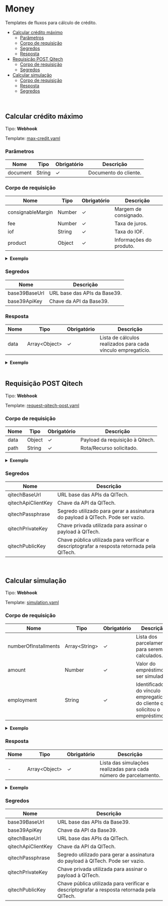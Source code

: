 # Money <!-- omit in toc -->

Templates de fluxos para cálculo de crédito.

- [Calcular crédito máximo](#calcular-crédito-máximo)
	- [Parâmetros](#parâmetros)
	- [Corpo de requisição](#corpo-de-requisição)
	- [Segredos](#segredos)
	- [Resposta](#resposta)
- [Requisição POST Qitech](#requisição-post-qitech)
	- [Corpo de requisição](#corpo-de-requisição-1)
	- [Segredos](#segredos-1)
- [Calcular simulação](#calcular-simulação)
	- [Corpo de requisição](#corpo-de-requisição-2)
	- [Resposta](#resposta-1)
	- [Segredos](#segredos-2)


<br>

## Calcular crédito máximo

Tipo: **Webhook**

Template: [max-credit.yaml](./max-credit.yaml)

### Parâmetros
| Nome     | Tipo   | Obrigatório | Descrição             |
| -------- | ------ | ----------- | --------------------- |
| document | String | &check;     | Documento do cliente. |

### Corpo de requisição
| Nome              | Tipo   | Obrigatório | Descrição               |
| ----------------- | ------ | ----------- | ----------------------- |
| consignableMargin | Number | &check;     | Margem de consignado.   |
| fee               | Number | &check;     | Taxa de juros.          |
| iof               | String | &check;     | Taxa do IOF.            |
| product           | Object | &check;     | Informações do produto. |


<details>
    <summary><strong>Exemplo</strong></summary>

```json
{
	"consignableMargin": 0.35,
	"fee": 0.02,
	"iof": 0.035,
	"product": {
		"slug": "Consignado",
		"metdaData": {
			"maxNumberOfInstallments": 12,
			"minNumberOfInstallments": 6,
			"minLoanAmount": 1000
		}
	}
}
```

</details>

### Segredos

| Nome          | Descrição                    |
| ------------- | ---------------------------- |
| base39BaseUrl | URL base das APIs da Base39. |
| base39ApiKey  | Chave da API da Base39.      |

### Resposta

| Nome | Tipo                | Obrigatório | Descrição                                                    |
| ---- | ------------------- | ----------- | ------------------------------------------------------------ |
| data | Array&lt;Object&gt; | &check;     | Lista de cálculos realizados para cada vínculo empregatício. |

<details>
    <summary><strong>Exemplo</strong></summary>

```json
{
	"data": [
		{
			"slug": "Consignado",
			"name": "string",
			"description": "string",
			"maxLoanAmount": 54000,
			"minLoanAmount": 1000,
			"maxNumberOfInstallments": 12,
			"minNumberOfInstallments": 6,
			"maxInstallmentValue": 4600,
			"minInstallmentValue": 4500,
			"customer": "cust_635a97e17645c28b241c5910",
			"employment": "empl_63617dabd48049cdce44246f",
			"available": true,
			"metadata": {}
		},
		{
			"slug": "Consignado",
			"name": "string",
			"description": "string",
			"maxLoanAmount": 15000,
			"minLoanAmount": 1000,
			"maxNumberOfInstallments": 12,
			"minNumberOfInstallments": 6,
			"maxInstallmentValue": 1300,
			"minInstallmentValue": 1250,
			"customer": "cust_635a97e17645c28b241c5910",
			"employment": "empl_635a970bb8151436be63e365",
			"available": true,
			"metadata": {}
		}
	]
}
```

</details>

<br>

## Requisição POST Qitech

Tipo: **Webhook**

Template: [request-qitech-post.yaml](./request-qitech-post.yaml)

### Corpo de requisição
| Nome | Tipo   | Obrigatório | Descrição                       |
| ---- | ------ | ----------- | ------------------------------- |
| data | Object | &check;     | Payload da requisição à Qitech. |
| path | String | &check;     | Rota/Recurso solicitado.        |

<details>
    <summary><strong>Exemplo</strong></summary>

```json
{
	"data": {
		"borrower": {
			"person_type": "natural"
		},
		"financial": {
			"monthly_interest_rate": 0.02,
			"fine_configuration": {
				"interest_base": "calendar_days",
				"monthly_rate": 0.01,
				"contract_fine_rate": 0.02
			},
			"number_of_installments": 6,
			"interest_grace_period": 0,
			"principal_grace_period": 0,
			"disbursement_date": "2022-12-12",
			"disbursed_amount": 5000,
			"interest_type": "pre_price_days",
			"first_due_date": "2022-12-30",
			"credit_operation_type": "ccb"
		}
	},
	"path": "/debt_simulation"
}
```

</details>

### Segredos

| Nome               | Descrição                                                                                  |
| ------------------ | ------------------------------------------------------------------------------------------ |
| qitechBaseUrl      | URL base das APIs da QITech.                                                               |
| qitechApiClientKey | Chave da API da QITech.                                                                    |
| qitechPassphrase   | Segredo utilizado para gerar a assinatura do payload à QITech. Pode ser vazio.             |
| qitechPrivateKey   | Chave privada utilizada para assinar o payload à QITech.                                   |
| qitechPublicKey    | Chave pública utilizada para verificar e descriptografar a resposta retornada pela QITech. |

<br>

## Calcular simulação

Tipo: **Webhook**

Template: [simulation.yaml](./simulation.yaml)

### Corpo de requisição
| Nome                 | Tipo                | Obrigatório | Descrição                                                                    |
| -------------------- | ------------------- | ----------- | ---------------------------------------------------------------------------- |
| numberOfInstallments | Array&lt;String&gt; | &check;     | Lista dos parcelamentos para serem calculados.                               |
| amount               | Number              | &check;     | Valor do empréstimo a ser simulado.                                          |
| employment           | String              | &check;     | Identificador do vínculo empregatício do cliente que solicitou o empréstimo. |


<details>
    <summary><strong>Exemplo</strong></summary>

```json
{
    "numberOfInstallments": [
        6,
        12,
        24
    ],
    "amount": 999,
    "customer": "cust_abcdef123456"
}
```

</details>

### Resposta

| Nome | Tipo                | Obrigatório | Descrição                                                         |
| ---- | ------------------- | ----------- | ----------------------------------------------------------------- |
| -    | Array&lt;Object&gt; | &check;     | Lista das simulações realizadas para cada número de parcelamento. |

<details>
    <summary><strong>Exemplo</strong></summary>

```json
{
    "data": [
        {
            "allowed": true,
            "disbursementAmount": 10000,
            "installmentAmount": 488,
            "totalAmount": 11793,
            "iofAmount": 343,
            "monthlyCET": 2.19,
            "yearlyCET": 29.688,
            "monthlyFee": 1,
            "yearlyFee": 12.682,
            "insurance": {
                "type": "optional",
                "amount": 450,
                "fee": 4.5,
                "number": "12345.1234.1234.1234.123456",
                "insurer": "usebens"
            },
            "interestType": "pre_price_days",
            "creditOperationType": "ccb",
            "expectedDisbursementDate": "2022-11-22",
            "interestGracePeriod": 0,
            "principalGracePeriod": 0,
            "numberOfInstallments": 28,
            "firstDueDate": "2023-01-10",
            "fund": "fund_123456",
            "rebates": [
                {
                    "feeType": "tac",
                    "amountType": "absolute",
                    "amount": 1000
                },
                {
                    "fee_type": "tac_tax_free",
                    "amount_type": "absolute",
                    "description": "Prêmio de Seguro",
                    "amount": 450
                }
            ],
            "fine": {
                "fineRate": 0.02,
                "interestBase": "workdays",
                "monthlyRate": 0.01
            },
            "acquittanceLoans": []
        },
        {
            "allowed": false,
            "disbursementAmount": 10000,
            "installmentAmount": 1117,
            "totalAmount": 10705,
            "iofAmount": 205,
            "monthlyCET": 1.85,
            "yearlyCET": 24.604,
            "monthlyFee": 0.7,
            "yearlyFee": 8.731,
            "insurance": {
                "type": "uninsured",
                "amount": 0,
                "fee": 0,
                "number": "",
                "insurer": ""
            },
            "interestType": "pre_price_days",
            "creditOperationType": "ccb",
            "expectedDisbursementDate": "2022-11-22",
            "interestGracePeriod": 0,
            "principalGracePeriod": 0,
            "numberOfInstallments": 10,
            "firstDueDate": "2023-01-10",
            "fund": "fund_123456",
            "rebates": [
                {
                    "feeType": "tac",
                    "amountType": "absolute",
                    "amount": 500
                }
            ],
            "fine": {
                "fineRate": 0.02,
                "interestBase": "workdays",
                "monthlyRate": 0.01
            },
            "acquittanceLoans": []
        },
        {
            "allowed": true,
            "disbursementAmount": 10000,
            "installmentAmount": 352,
            "totalAmount": 11877,
            "iofAmount": 377,
            "monthlyCET": 2.31,
            "yearlyCET": 31.527,
            "monthlyFee": 1.5,
            "yearlyFee": 19.561,
            "insurance": {
                "type": "required",
                "amount": 179,
                "fee": 1.79,
                "number": "12345.1234.1234.1234.123456",
                "insurer": "usebens"
            },
            "interestType": "pre_price_days",
            "creditOperationType": "ccb",
            "expectedDisbursementDate": "2022-11-22",
            "interestGracePeriod": 0,
            "principalGracePeriod": 0,
            "numberOfInstallments": 48,
            "firstDueDate": "2023-01-10",
            "fund": "fund_123456",
            "rebates": [
                {
                    "feeType": "tac",
                    "amountType": "absolute",
                    "amount": 1500
                }
            ],
            "fine": {
                "fineRate": 0.02,
                "interestBase": "workdays",
                "monthlyRate": 0.01
            },
            "acquittanceLoans": []
        },
        {
            "allowed": true,
            "disbursementAmount": 10000,
            "installmentAmount": 469,
            "totalAmount": 11329,
            "iofAmount": 329,
            "monthlyCET": 1.89,
            "yearlyCET": 25.192,
            "monthlyFee": 1,
            "yearlyFee": 12.682,
            "insurance": {
                "type": "optional",
                "amount": 0,
                "fee": 0,
                "number": "",
                "insurer": ""
            },
            "interestType": "pre_price_days",
            "creditOperationType": "ccb",
            "expectedDisbursementDate": "2022-11-22",
            "interestGracePeriod": 0,
            "principalGracePeriod": 0,
            "numberOfInstallments": 28,
            "firstDueDate": "2023-01-10",
            "fund": "fund_123456",
            "rebates": [
                {
                    "feeType": "tac",
                    "amountType": "absolute",
                    "amount": 1000
                }
            ],
            "fine": {
                "fineRate": 0.02,
                "interestBase": "workdays",
                "monthlyRate": 0.01
            },
            "acquittanceLoans": []
        }
    ]
}
```

</details>

### Segredos

| Nome               | Descrição                                                                                  |
| ------------------ | ------------------------------------------------------------------------------------------ |
| base39BaseUrl      | URL base das APIs da Base39.                                                               |
| base39ApiKey       | Chave da API da Base39.                                                                    |
| qitechBaseUrl      | URL base das APIs da QITech.                                                               |
| qitechApiClientKey | Chave da API da QITech.                                                                    |
| qitechPassphrase   | Segredo utilizado para gerar a assinatura do payload à QITech. Pode ser vazio.             |
| qitechPrivateKey   | Chave privada utilizada para assinar o payload à QITech.                                   |
| qitechPublicKey    | Chave pública utilizada para verificar e descriptografar a resposta retornada pela QITech. |

